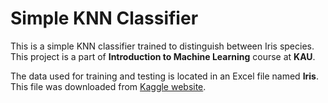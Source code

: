 # Simple KNN Classifier
This is a simple KNN classifier trained to distinguish between Iris species.\
This project is a part of **Introduction to Machine Learning** course at **KAU**.

The data used for training and testing is located in an Excel file named
**Iris**. This file was downloaded from
[Kaggle website](https://www.kaggle.com/skalskip/iris-data-visualization-and-knn-classification/data).
